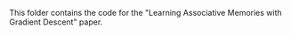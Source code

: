 
This folder contains the code for the "Learning Associative Memories with Gradient Descent" paper.
